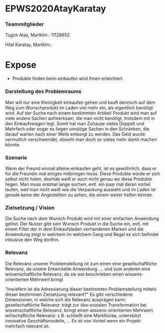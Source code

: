 # EPWS2020AtayKaratay

### Teammitglieder
Tugce Atay, Martklnr.: 11128652

Hilal Karatay, Martklnr.: 

# Expose
- Produkte finden beim einkaufen wird Ihnen erleichtert. 
### Darstellung des Problemraums
Man will nur eine Kleinigkeit einkaufen gehen und kauft dennoch auf dem Weg 
zum Wunschprodukt im Laden viel mehr ein, als eigentlich benötigt wird.
Auf der Suche nach einem bestimmten Artikel/ Produkt wird man auf viele andere Sachen 
aufmerksam, die man nicht benötigt, trotzdem mit in den Einkaufswagen legt. Somit 
hat man Zuhause vieles Doppelt und Mehrfach oder sogar es liegen unnötige Sachen in den
Schränken, die darauf warten nach einer Weile entsorgt zu werden. Das Geld wurde vermutlich
verschwendet, obwohl man doch so vieles mehr damit machen könnte.

### Szenario 
Wenn der Freund einmal alleine einkaufen geht, ist es gewöhnlich, dass er für die Freundin 
mal einiges mitbringen muss. Diese Produkte würde er sich selbst nicht holen, deshlab weiß
er auch nicht genau wo diese Produkte liegen. Man muss erstmal lange suchen, evtl. ein
paar mal daran vorbei laufen, weil man nicht weiß wie die Verpackung aussieht und im Laden
ist gerade keine der Angestellten zu sehen, die einem weiter helfen könnte. 

### Zielsetzung / Vision
Die Suche nach dem Wunsch Produkt wird mit einer einfachen Anwendung gelöst. Der Nutzer gibt
sein Wunsch Produkt in die Suche ein, evtl. mit einem Filter der in dem Einkaufsladen vorhandenen 
Marken und die Anwendung zeigt in welchem im welchem Gang und Regal es sich befindet inklusive den Weg dorthin.


### Relevanz
Die Relevanz unserer Problemstellung ist zum einen eine gesellschaftliche Relevanz, da unsere Entwickelte
Anwendung .... 
und zum anderen eine wissenschaftliche Relevanz, da sie wie beschrieben einen wissens-orientierten Mehrwert bringt 


"Inwiefern ist die Adressierung dieser bestimmten Problemstellung mittels dieser bestimmen Zielsetzung relevant?"
Es gibt verschiedene Dimensionen, in welche sich die Relevanz ausprägen kann:
gesellschaftliche Relevanz: trägt zur öko-sozialen Transformation bei
wissenschaftliche Relevanz: bringt einen wissens-orientierten Mehrwert
wirtschaftliche Relevanz: z.B. schließt eine Marktlücke, unterstützt innovative Geschäftsmodelle, …
Es ist von Vorteil wenn ein Projekt mehrfach relevant ist.
